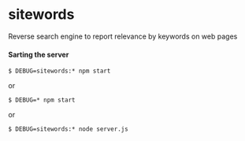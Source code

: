 sitewords
=========

Reverse search engine to report relevance by keywords on web pages


#### Sarting the server
```
$ DEBUG=sitewords:* npm start
```
or
```
$ DEBUG=* npm start
```
or 
```
$ DEBUG=sitewords:* node server.js
```
